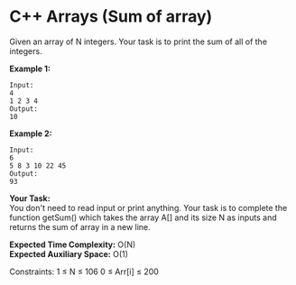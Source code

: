 # C++ Arrays (Sum of array)

Given an array of N integers. Your task is to print the sum of all of the integers.
 

**Example 1:**

```
Input:
4
1 2 3 4
Output:
10
``` 

**Example 2:**
```
Input:
6
5 8 3 10 22 45
Output:
93
``` 

**Your Task:**<br>
You don't need to read input or print anything. Your task is to complete the function getSum() which takes the array A[] and its size N as inputs and returns the sum of array in a new line.


**Expected Time Complexity:** O(N)<br>
**Expected Auxiliary Space:** O(1)

 

Constraints:
1 ≤ N ≤ 106
0 ≤ Arr[i] ≤ 200
